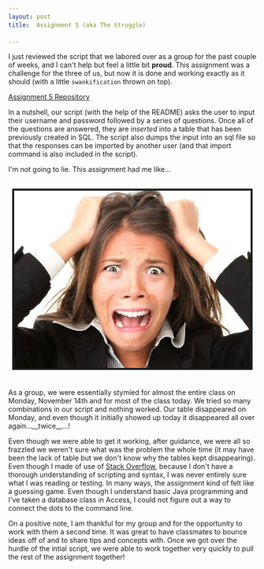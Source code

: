 ```yaml
---
layout: post
title:  Assignment 5 (aka The Struggle)

---
```


I just reviewed the script that we labored over as a group for the past couple
of weeks, and I can't help but feel a little bit __proud__.  This assignment was 
a challenge for the three of us, but now it is done and working exactly as it
should (with a little ```swankification``` thrown on top).

<a href= "https://github.com/celineyuwono/mcrgirls-assignment-5">Assignment 5 Repository</a>

In a nutshell, our script (with the help of the README) asks the user to input 
their username and password followed by a series of questions.  Once all of the 
questions are answered, they are *inserted* into a table that has been previously
created in SQL.  The script also dumps the input into an sql file so that the 
responses can be imported by another user (and that import command is also included
in the script).

I'm not going to lie.  This assignment had me like...
<br>
<br>

<center><img src="/css/stressed.jpg"  alt="Stressed" border="4"> </center>
<br>
<br>
As a group, we were essentially stymied for almost the entire class on Monday,
November 14th and for most of the class today.  We tried so many combinations in
our script and nothing worked.  Our table disappeared on Monday, and even though
it initially showed up today it disappeared all over again...__twice__...!

Even though we were able to get it working, after guidance, we were all so 
frazzled we weren't sure what was the problem the whole time (it may have been
the lack of table but we don't know why the tables kept disappearing).  Even though
I made of use of <a href= "https://stackoverflow.com">Stack Overflow</a>, because
I don't have a thorough understanding of scripting and syntax, I was never entirely
sure what I was reading or testing.  In many ways, the assignment kind of felt like a guessing 
game.  Even though I understand basic Java programming and I've taken a database 
class in Access, I could not figure out a way to connect the dots to the command line.

On a positive note, I am thankful for my group and for the opportunity to work
with them a second time.  It was great to have classmates to bounce ideas off of 
and to share tips and concepts with.  Once we got over the hurdle of the intial 
script, we were able to work together very quickly to pull the rest of the assignment
together!<i class="fa fa-hand-spock-o" aria-hidden="true"></i>

